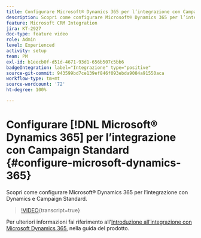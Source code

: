 ```yaml
---
title: Configurare Microsoft® Dynamics 365 per l’integrazione con Campaign Standard
description: Scopri come configurare Microsoft® Dynamics 365 per l’integrazione con Dynamics e Campaign Standard.
feature: Microsoft CRM Integration
jira: KT-2927
doc-type: feature video
role: Admin
level: Experienced
activity: setup
team: PM
exl-id: b1eecb0f-d51d-4671-93d1-656b507c5bb6
badgeIntegration: label="Integrazione" type="positive"
source-git-commit: 943599bd7ce139ef846f093ebda9084a91550aca
workflow-type: tm+mt
source-wordcount: '72'
ht-degree: 100%

---
```


# Configurare [!DNL Microsoft® Dynamics 365] per l’integrazione con Campaign Standard {#configure-microsoft-dynamics-365}

Scopri come configurare Microsoft® Dynamics 365 per l’integrazione con Dynamics e Campaign Standard.

>[!VIDEO](https://video.tv.adobe.com/v/328146?learn=on&captions=ita){transcript=true}

Per ulteriori informazioni fai riferimento all’[Introduzione all’integrazione con Microsoft Dynamics 365](https://experienceleague.adobe.com/docs/campaign-standard/using/integrating-with-adobe-cloud/campaign-and-microsoft-dynamics-365/d365-acs-get-started.html?lang=it), nella guida del prodotto.
